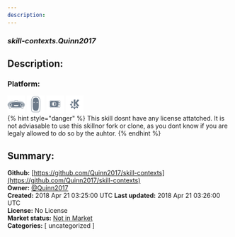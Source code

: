 ```yaml
---
description: 
---
```


### _skill-contexts.Quinn2017_  
## Description:  
  
### Platform:  
 ![Mark I](../.gitbook/assets/mark-1-icon.png)  ![Mark II](../.gitbook/assets/mark-2-icon.png)  ![Picroft](../.gitbook/assets/picroft-icon.png)  ![plasmoid](../.gitbook/assets/kde.png)   
{% hint style="danger" %}
This skill dosnt have any license attatched. It is not adviasable to use this skillnor fork or clone, as you dont know if you are legaly allowed to do so by the auhtor.
{% endhint %}
  
## Summary:  
**Github:** [https://github.com/Quinn2017/skill-contexts](https://github.com/Quinn2017/skill-contexts)  
**Owner:** [@Quinn2017](https://github.com/Quinn2017)  
**Created:** 2018 Apr 21 03:25:00 UTC  **Last updated:** 2018 Apr 21 03:26:00 UTC  
**License:** No License  
**Market status:** [Not in Market](https://market.mycroft.ai/skill/)  
**Categories:** [ uncategorized ]   
